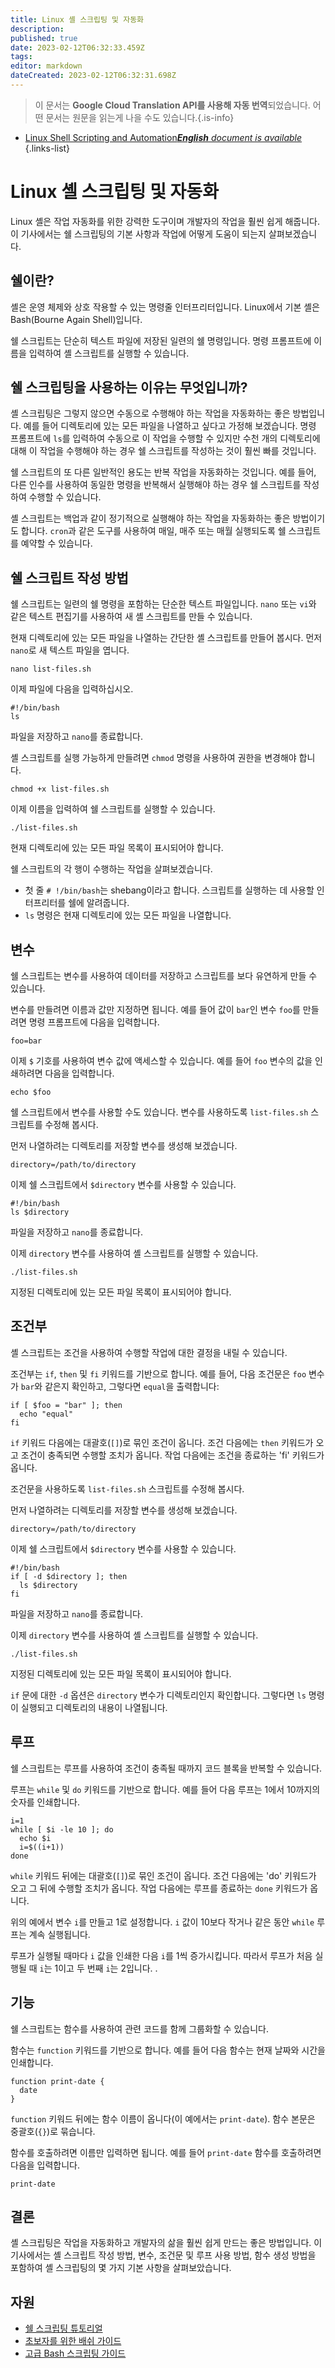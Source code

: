 ```yaml
---
title: Linux 셸 스크립팅 및 자동화
description: 
published: true
date: 2023-02-12T06:32:33.459Z
tags: 
editor: markdown
dateCreated: 2023-02-12T06:32:31.698Z
---
```


> 이 문서는 **Google Cloud Translation API를 사용해 자동 번역**되었습니다.
어떤 문서는 원문을 읽는게 나을 수도 있습니다.{.is-info}



- [Linux Shell Scripting and Automation***English** document is available*](/en/Knowledge-base/Linux/linux-shell-scripting-and-automation)
{.links-list}


# Linux 셸 스크립팅 및 자동화

Linux 셸은 작업 자동화를 위한 강력한 도구이며 개발자의 작업을 훨씬 쉽게 해줍니다. 이 기사에서는 쉘 스크립팅의 기본 사항과 작업에 어떻게 도움이 되는지 살펴보겠습니다.

## 쉘이란?

셸은 운영 체제와 상호 작용할 수 있는 명령줄 인터프리터입니다. Linux에서 기본 셸은 Bash(Bourne Again Shell)입니다.

쉘 스크립트는 단순히 텍스트 파일에 저장된 일련의 쉘 명령입니다. 명령 프롬프트에 이름을 입력하여 셸 스크립트를 실행할 수 있습니다.

## 쉘 스크립팅을 사용하는 이유는 무엇입니까?

셸 스크립팅은 그렇지 않으면 수동으로 수행해야 하는 작업을 자동화하는 좋은 방법입니다. 예를 들어 디렉토리에 있는 모든 파일을 나열하고 싶다고 가정해 보겠습니다. 명령 프롬프트에 `ls`를 입력하여 수동으로 이 작업을 수행할 수 있지만 수천 개의 디렉토리에 대해 이 작업을 수행해야 하는 경우 쉘 스크립트를 작성하는 것이 훨씬 빠를 것입니다.

쉘 스크립트의 또 다른 일반적인 용도는 반복 작업을 자동화하는 것입니다. 예를 들어, 다른 인수를 사용하여 동일한 명령을 반복해서 실행해야 하는 경우 쉘 스크립트를 작성하여 수행할 수 있습니다.

셸 스크립트는 백업과 같이 정기적으로 실행해야 하는 작업을 자동화하는 좋은 방법이기도 합니다. `cron`과 같은 도구를 사용하여 매일, 매주 또는 매월 실행되도록 쉘 스크립트를 예약할 수 있습니다.

## 쉘 스크립트 작성 방법

쉘 스크립트는 일련의 쉘 명령을 포함하는 단순한 텍스트 파일입니다. `nano` 또는 `vi`와 같은 텍스트 편집기를 사용하여 새 셸 스크립트를 만들 수 있습니다.

현재 디렉토리에 있는 모든 파일을 나열하는 간단한 셸 스크립트를 만들어 봅시다. 먼저 `nano`로 새 텍스트 파일을 엽니다.

```
nano list-files.sh
```

이제 파일에 다음을 입력하십시오.

```
#!/bin/bash
ls
```

파일을 저장하고 `nano`를 종료합니다.

셸 스크립트를 실행 가능하게 만들려면 `chmod` 명령을 사용하여 권한을 변경해야 합니다.

```
chmod +x list-files.sh
```

이제 이름을 입력하여 쉘 스크립트를 실행할 수 있습니다.

```
./list-files.sh
```

현재 디렉토리에 있는 모든 파일 목록이 표시되어야 합니다.

쉘 스크립트의 각 행이 수행하는 작업을 살펴보겠습니다.

- 첫 줄 `# !/bin/bash`는 shebang이라고 합니다. 스크립트를 실행하는 데 사용할 인터프리터를 쉘에 알려줍니다.
- `ls` 명령은 현재 디렉토리에 있는 모든 파일을 나열합니다.

## 변수

쉘 스크립트는 변수를 사용하여 데이터를 저장하고 스크립트를 보다 유연하게 만들 수 있습니다.

변수를 만들려면 이름과 값만 지정하면 됩니다. 예를 들어 값이 `bar`인 변수 `foo`를 만들려면 명령 프롬프트에 다음을 입력합니다.

```
foo=bar
```

이제 `$` 기호를 사용하여 변수 값에 액세스할 수 있습니다. 예를 들어 `foo` 변수의 값을 인쇄하려면 다음을 입력합니다.

```
echo $foo
```

쉘 스크립트에서 변수를 사용할 수도 있습니다. 변수를 사용하도록 `list-files.sh` 스크립트를 수정해 봅시다.

먼저 나열하려는 디렉토리를 저장할 변수를 생성해 보겠습니다.

```
directory=/path/to/directory
```

이제 쉘 스크립트에서 `$directory` 변수를 사용할 수 있습니다.

```
#!/bin/bash
ls $directory
```

파일을 저장하고 `nano`를 종료합니다.

이제 `directory` 변수를 사용하여 셸 스크립트를 실행할 수 있습니다.

```
./list-files.sh
```

지정된 디렉토리에 있는 모든 파일 목록이 표시되어야 합니다.

## 조건부

셸 스크립트는 조건을 사용하여 수행할 작업에 대한 결정을 내릴 수 있습니다.

조건부는 `if`, `then` 및 `fi` 키워드를 기반으로 합니다. 예를 들어, 다음 조건문은 `foo` 변수가 `bar`와 같은지 확인하고, 그렇다면 `equal`을 출력합니다:

```
if [ $foo = "bar" ]; then
  echo "equal"
fi
```

`if` 키워드 다음에는 대괄호(`[]`)로 묶인 조건이 옵니다. 조건 다음에는 `then` 키워드가 오고 조건이 충족되면 수행할 조치가 옵니다. 작업 다음에는 조건을 종료하는 'fi' 키워드가 옵니다.

조건문을 사용하도록 `list-files.sh` 스크립트를 수정해 봅시다.

먼저 나열하려는 디렉토리를 저장할 변수를 생성해 보겠습니다.

```
directory=/path/to/directory
```

이제 쉘 스크립트에서 `$directory` 변수를 사용할 수 있습니다.

```
#!/bin/bash
if [ -d $directory ]; then
  ls $directory
fi
```

파일을 저장하고 `nano`를 종료합니다.

이제 `directory` 변수를 사용하여 셸 스크립트를 실행할 수 있습니다.

```
./list-files.sh
```

지정된 디렉토리에 있는 모든 파일 목록이 표시되어야 합니다.

`if` 문에 대한 `-d` 옵션은 `directory` 변수가 디렉토리인지 확인합니다. 그렇다면 `ls` 명령이 실행되고 디렉토리의 내용이 나열됩니다.

## 루프

쉘 스크립트는 루프를 사용하여 조건이 충족될 때까지 코드 블록을 반복할 수 있습니다.

루프는 `while` 및 `do` 키워드를 기반으로 합니다. 예를 들어 다음 루프는 1에서 10까지의 숫자를 인쇄합니다.

```
i=1
while [ $i -le 10 ]; do
  echo $i
  i=$((i+1))
done
```

`while` 키워드 뒤에는 대괄호(`[]`)로 묶인 조건이 옵니다. 조건 다음에는 'do' 키워드가 오고 그 뒤에 수행할 조치가 옵니다. 작업 다음에는 루프를 종료하는 `done` 키워드가 옵니다.

위의 예에서 변수 `i`를 만들고 1로 설정합니다. `i` 값이 10보다 작거나 같은 동안 `while` 루프는 계속 실행됩니다.

루프가 실행될 때마다 `i` 값을 인쇄한 다음 `i`를 1씩 증가시킵니다. 따라서 루프가 처음 실행될 때 `i`는 1이고 두 번째 `i`는 2입니다. .

## 기능

쉘 스크립트는 함수를 사용하여 관련 코드를 함께 그룹화할 수 있습니다.

함수는 `function` 키워드를 기반으로 합니다. 예를 들어 다음 함수는 현재 날짜와 시간을 인쇄합니다.

```
function print-date {
  date
}
```

`function` 키워드 뒤에는 함수 이름이 옵니다(이 예에서는 `print-date`). 함수 본문은 중괄호(`{}`)로 묶습니다.

함수를 호출하려면 이름만 입력하면 됩니다. 예를 들어 `print-date` 함수를 호출하려면 다음을 입력합니다.

```
print-date
```

## 결론

셸 스크립팅은 작업을 자동화하고 개발자의 삶을 훨씬 쉽게 만드는 좋은 방법입니다. 이 기사에서는 셸 스크립트 작성 방법, 변수, 조건문 및 루프 사용 방법, 함수 생성 방법을 포함하여 셸 스크립팅의 몇 가지 기본 사항을 살펴보았습니다.

## 자원

- [쉘 스크립팅 튜토리얼](https://www.shellscript.sh/)
- [초보자를 위한 배쉬 가이드](https://www.tldp.org/LDP/Bash-Beginners-Guide/html/)
- [고급 Bash 스크립팅 가이드](https://www.tldp.org/LDP/abs/html/)